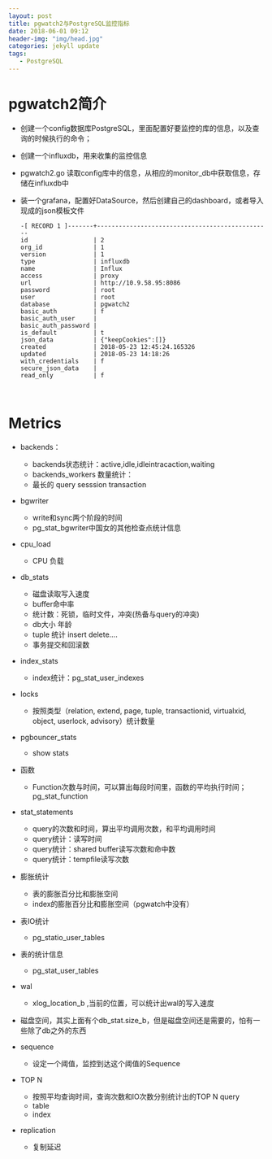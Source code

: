 ```yaml
---
layout: post
title: pgwatch2与PostgreSQL监控指标
date: 2018-06-01 09:12
header-img: "img/head.jpg"
categories: jekyll update
tags:
   - PostgreSQL
---
```


# pgwatch2简介

+ 创建一个config数据库PostgreSQL，里面配置好要监控的库的信息，以及查询的时候执行的命令；

+ 创建一个influxdb，用来收集的监控信息

+ pgwatch2.go 读取config库中的信息，从相应的monitor_db中获取信息，存储在influxdb中

+ 装一个grafana，配置好DataSource，然后创建自己的dashboard，或者导入现成的json模板文件

  ```
  -[ RECORD 1 ]-------+------------------------------------------------
  id                  | 2
  org_id              | 1
  version             | 1
  type                | influxdb
  name                | Influx
  access              | proxy
  url                 | http://10.9.58.95:8086
  password            | root
  user                | root
  database            | pgwatch2
  basic_auth          | f
  basic_auth_user     |
  basic_auth_password |
  is_default          | t
  json_data           | {"keepCookies":[]}
  created             | 2018-05-23 12:45:24.165326
  updated             | 2018-05-23 14:18:26
  with_credentials    | f
  secure_json_data    |
  read_only           | f
  ```

  ​

# Metrics

+ backends：
  + backends状态统计：active,idle,idleintracaction,waiting
  + backends_workers 数量统计：
  + 最长的 query sesssion transaction


+ bgwriter
  + write和sync两个阶段的时间
  + pg_stat_bgwriter中国女的其他检查点统计信息


+ cpu_load
  + CPU 负载


+ db_stats
  + 磁盘读取写入速度
  + buffer命中率
  + 统计数：死锁，临时文件，冲突(热备与query的冲突)
  + db大小 年龄
  + tuple 统计 insert delete….
  + 事务提交和回滚数


+ index_stats
  + index统计：pg_stat_user_indexes


+ locks
  + 按照类型（relation, extend, page, tuple, transactionid, virtualxid, object, userlock, advisory）统计数量


+ pgbouncer_stats
  + show stats


+ 函数

  + Function次数与时间，可以算出每段时间里，函数的平均执行时间；pg_stat_function
+ stat_statements
  + query的次数和时间，算出平均调用次数，和平均调用时间
  + query统计：读写时间
  + query统计：shared buffer读写次数和命中数
  + query统计：tempfile读写次数


+ 膨胀统计
  + 表的膨胀百分比和膨胀空间
  + index的膨胀百分比和膨胀空间（pgwatch中没有）


+ 表IO统计
  + pg_statio_user_tables


+ 表的统计信息
  + pg_stat_user_tables


+ wal
  + xlog_location_b ,当前的位置，可以统计出wal的写入速度


+ 磁盘空间，其实上面有个db_stat.size_b，但是磁盘空间还是需要的，怕有一些除了db之外的东西
+ sequence
  + 设定一个阈值，监控到达这个阈值的Sequence
+ TOP N
  + 按照平均查询时间，查询次数和IO次数分别统计出的TOP N query
  + table
  + index
+ replication
  + 复制延迟
